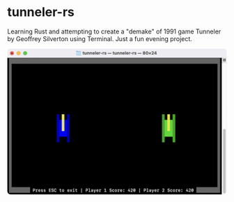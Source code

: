 # tunneler-rs
Learning Rust and attempting to create a "demake" of 1991 game Tunneler by Geoffrey Silverton using Terminal. Just a fun evening project.

<img src="./docs/tunneler-rs-screenshot.png" alt="tunneler-rs screenshot">